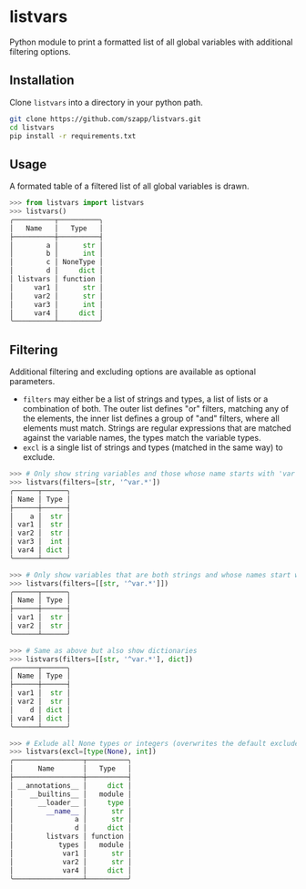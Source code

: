 # listvars

Python module to print a formatted list of all global variables with additional filtering options.


## Installation

Clone `listvars` into a directory in your python path.

```bash
git clone https://github.com/szapp/listvars.git
cd listvars
pip install -r requirements.txt
```


## Usage

A formated table of a filtered list of all global variables is drawn.

```python
>>> from listvars import listvars
>>> listvars()
╭──────────┬──────────╮
│   Name   │   Type   │
├──────────┼──────────┤
│        a │      str │
│        b │      int │
│        c │ NoneType │
│        d │     dict │
│ listvars │ function │
│     var1 │      str │
│     var2 │      str │
│     var3 │      int │
│     var4 │     dict │
╰──────────┴──────────╯
```


## Filtering

Additional filtering and excluding options are available as optional parameters.

- `filters` may either be a list of strings and types, a list of lists or a combination of both. The outer list defines 
"or" filters, matching any of the elements, the inner list defines a group of "and" filters, where all elements must
match. Strings are regular expressions that are matched against the variable names, the types match the variable types.
- `excl` is a single list of strings and types (matched in the same way) to exclude.


```python
>>> # Only show string variables and those whose name starts with 'var'
>>> listvars(filters=[str, '^var.*'])
╭──────┬──────╮
│ Name │ Type │
├──────┼──────┤
│    a │  str │
│ var1 │  str │
│ var2 │  str │
│ var3 │  int │
│ var4 │ dict │
╰──────┴──────╯

>>> # Only show variables that are both strings and whose names start with 'var'
>>> listvars(filters=[[str, '^var.*']])
╭──────┬──────╮
│ Name │ Type │
├──────┼──────┤
│ var1 │  str │
│ var2 │  str │
╰──────┴──────╯

>>> # Same as above but also show dictionaries
>>> listvars(filters=[[str, '^var.*'], dict])
╭──────┬──────╮
│ Name │ Type │
├──────┼──────┤
│ var1 │  str │
│ var2 │  str │
│    d │ dict │
│ var4 │ dict │
╰──────┴──────╯

>>> # Exlude all None types or integers (overwrites the default exclude filter!)
>>> listvars(excl=[type(None), int])
╭─────────────────┬──────────╮
│      Name       │   Type   │
├─────────────────┼──────────┤
│ __annotations__ │     dict │
│    __builtins__ │   module │
│      __loader__ │     type │
│        __name__ │      str │
│               a │      str │
│               d │     dict │
│        listvars │ function │
│           types │   module │
│            var1 │      str │
│            var2 │      str │
│            var4 │     dict │
╰─────────────────┴──────────╯
```
